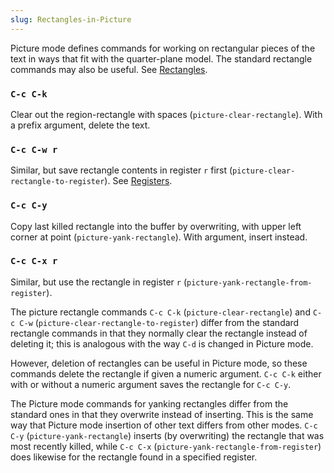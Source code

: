 ```yaml
---
slug: Rectangles-in-Picture
---
```


Picture mode defines commands for working on rectangular pieces of the text in ways that fit with the quarter-plane model. The standard rectangle commands may also be useful. See [Rectangles](/docs/emacs/Rectangles).

### `C-c C-k`

Clear out the region-rectangle with spaces (`picture-clear-rectangle`). With a prefix argument, delete the text.

### `C-c C-w r`

Similar, but save rectangle contents in register `r` first (`picture-clear-rectangle-to-register`). See [Registers](/docs/emacs/Registers).

### `C-c C-y`

Copy last killed rectangle into the buffer by overwriting, with upper left corner at point (`picture-yank-rectangle`). With argument, insert instead.

### `C-c C-x r`

Similar, but use the rectangle in register `r` (`picture-yank-rectangle-from-register`).

The picture rectangle commands `C-c C-k` (`picture-clear-rectangle`) and `C-c C-w` (`picture-clear-rectangle-to-register`) differ from the standard rectangle commands in that they normally clear the rectangle instead of deleting it; this is analogous with the way `C-d` is changed in Picture mode.

However, deletion of rectangles can be useful in Picture mode, so these commands delete the rectangle if given a numeric argument. `C-c C-k` either with or without a numeric argument saves the rectangle for `C-c C-y`.

The Picture mode commands for yanking rectangles differ from the standard ones in that they overwrite instead of inserting. This is the same way that Picture mode insertion of other text differs from other modes. `C-c C-y` (`picture-yank-rectangle`) inserts (by overwriting) the rectangle that was most recently killed, while `C-c C-x` (`picture-yank-rectangle-from-register`) does likewise for the rectangle found in a specified register.
